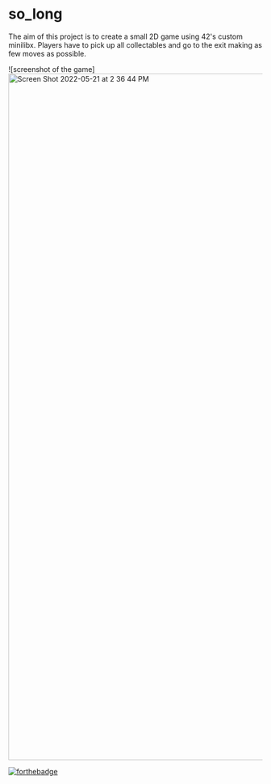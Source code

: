 # so_long

The aim of this project is to create a small 2D game using 42's custom minilibx. Players have to pick up all collectables and go to the exit making as few moves as possible.

![screenshot of the game]<img width="1359" alt="Screen Shot 2022-05-21 at 2 36 44 PM" src="https://user-images.githubusercontent.com/105823790/169651827-42fa4f81-dec2-4426-8a68-d900c4c1557b.png">

[![forthebadge](https://forthebadge.com/images/badges/made-with-c.svg)](https://forthebadge.com)
